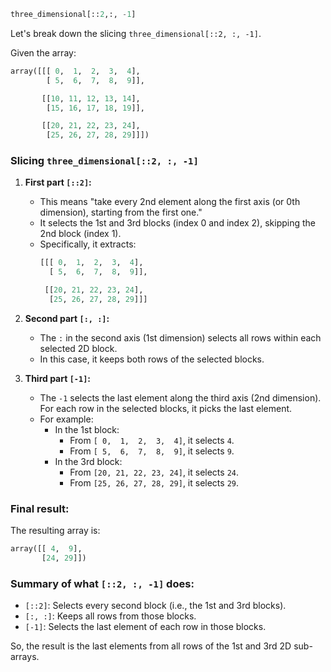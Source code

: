 ```python
three_dimensional[::2,:, -1]
```

Let's break down the slicing `three_dimensional[::2, :, -1]`.

Given the array:

```python
array([[[ 0,  1,  2,  3,  4],
        [ 5,  6,  7,  8,  9]],

       [[10, 11, 12, 13, 14],
        [15, 16, 17, 18, 19]],

       [[20, 21, 22, 23, 24],
        [25, 26, 27, 28, 29]]])
```

### Slicing `three_dimensional[::2, :, -1]`

1. **First part `[::2]`:**
   - This means "take every 2nd element along the first axis (or 0th dimension), starting from the first one."
   - It selects the 1st and 3rd blocks (index 0 and index 2), skipping the 2nd block (index 1).
   - Specifically, it extracts:
     ```python
     [[[ 0,  1,  2,  3,  4],
       [ 5,  6,  7,  8,  9]],

      [[20, 21, 22, 23, 24],
       [25, 26, 27, 28, 29]]]
     ```

2. **Second part `[:, :]`:**
   - The `:` in the second axis (1st dimension) selects all rows within each selected 2D block.
   - In this case, it keeps both rows of the selected blocks.

3. **Third part `[-1]`:**
   - The `-1` selects the last element along the third axis (2nd dimension). For each row in the selected blocks, it picks the last element.
   - For example:
     - In the 1st block:
       - From `[ 0,  1,  2,  3,  4]`, it selects `4`.
       - From `[ 5,  6,  7,  8,  9]`, it selects `9`.
     - In the 3rd block:
       - From `[20, 21, 22, 23, 24]`, it selects `24`.
       - From `[25, 26, 27, 28, 29]`, it selects `29`.

### Final result:
The resulting array is:

```python
array([[ 4,  9],
       [24, 29]])
```

### Summary of what `[::2, :, -1]` does:
- `[::2]`: Selects every second block (i.e., the 1st and 3rd blocks).
- `[:, :]`: Keeps all rows from those blocks.
- `[-1]`: Selects the last element of each row in those blocks.

So, the result is the last elements from all rows of the 1st and 3rd 2D sub-arrays.
